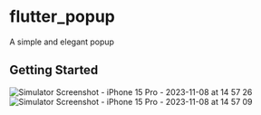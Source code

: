 # flutter_popup

A simple and elegant popup

## Getting Started






![Simulator Screenshot - iPhone 15 Pro - 2023-11-08 at 14 57 26](https://github.com/herowws/flutter_popup/assets/41428542/c49daa76-de18-41df-806f-a734cd75b7a4)
![Simulator Screenshot - iPhone 15 Pro - 2023-11-08 at 14 57 09](https://github.com/herowws/flutter_popup/assets/41428542/98c3d15e-323a-491e-a4e2-e7778c6330c7)
